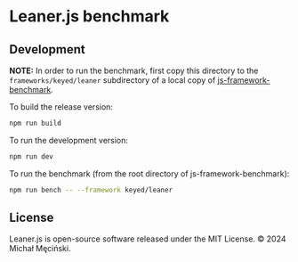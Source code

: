 # Leaner.js benchmark

## Development

**NOTE:** In order to run the benchmark, first copy this directory to the `frameworks/keyed/leaner` subdirectory of a local copy of [js-framework-benchmark](https://github.com/krausest/js-framework-benchmark).

To build the release version:

```bash
npm run build
```

To run the development version:

```bash
npm run dev
```

To run the benchmark (from the root directory of js-framework-benchmark):

```bash
npm run bench -- --framework keyed/leaner
```


## License

Leaner.js is open-source software released under the MIT License. &copy; 2024 Michał Męciński.
